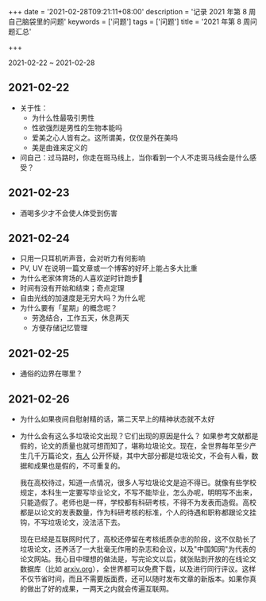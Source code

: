 +++
date = '2021-02-28T09:21:11+08:00'
description = '记录 2021 年第 8 周自己脑袋里的问题'
keywords = ['问题']
tags = ['问题']
title = '2021 年第 8 周问题汇总'

+++

2021-02-22 ~ 2021-02-28

## 2021-02-22

- 关于性：
  - 为什么性最吸引男性
  - 性欲强烈是男性的生物本能吗
  - 爱美之心人皆有之。这所谓美，仅仅是外在美吗
  - 美是由谁来定义的
- 问自己：过马路时，你走在斑马线上，当你看到一个人不走斑马线会是什么感受？

## 2021-02-23

- 酒喝多少才不会使人体受到伤害

## 2021-02-24

- 只用一只耳机听声音，会对听力有何影响
- PV, UV 在说明一篇文章或一个博客的好坏上能占多大比重
- 为什么老家体育场的人喜欢逆时针跑步🏃
- 时间有没有开始和结束；奇点定理
- 自由光线的加速度是无穷大吗？为什么呢
- 为什么要有「星期」的概念呢？
  - 劳逸结合，工作五天，休息两天
  - 方便存储记忆管理

## 2021-02-25

- 通俗的边界在哪里？

## 2021-02-26

- 为什么如果夜间自慰射精的话，第二天早上的精神状态就不太好
- 为什么会有这么多垃圾论文出现？它们出现的原因是什么？
  如果参考文献都是假的，论文的质量也就可想而知了，堪称垃圾论文。现在，全世界每年至少产生几千万篇论文，[有人](https://www.ncbi.nlm.nih.gov/pmc/articles/PMC1182327/) 公开怀疑，其中大部分都是垃圾论文，不会有人看，数据和成果也是假的，不可重复的。
  
  我在高校待过，知道一点情况，很多人写垃圾论文是迫不得已。就像有些学校规定，本科生一定要写毕业论文，不写不能毕业，怎么办呢，明明写不出来，只能造假了。老师也是一样，学校都有科研考核，不得不为发表而造假。高校都是以论文的发表数量，作为科研考核的标准，个人的待遇和职称都跟论文挂钩，不写垃圾论文，没法活下去。
  
  现在已经是互联网时代了，高校还停留在考核纸质杂志的阶段，这不仅助长了垃圾论文，还养活了一大批毫无作用的杂志和会议，以及"中国知网"为代表的论文网站。我心目中理想的做法是，写完论文以后，就张贴到开放的在线论文数据库（比如 [arxiv.org](https://arxiv.org/)），全世界都可以免费下载，以及进行同行评议。这样不仅节省时间，而且不需要版面费，还可以随时发布文章的新版本。如果你真的做出了好的成果，一两天之内就会传遍互联网。
